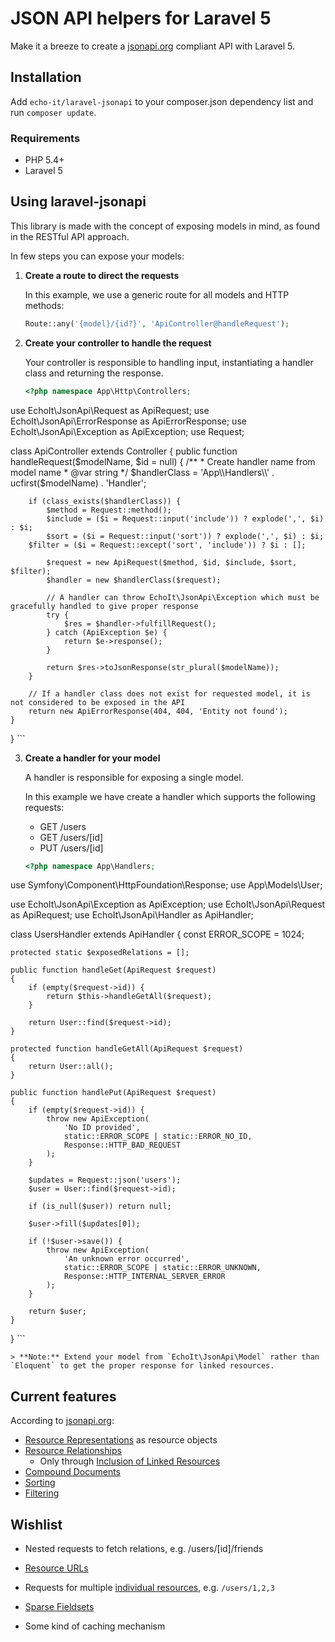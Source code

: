JSON API helpers for Laravel 5
=====

Make it a breeze to create a [jsonapi.org](http://jsonapi.org/) compliant API with Laravel 5.

Installation
-----

Add `echo-it/laravel-jsonapi` to your composer.json dependency list and run `composer update`.

### Requirements

* PHP 5.4+
* Laravel 5


Using laravel-jsonapi
-----

This library is made with the concept of exposing models in mind, as found in the RESTful API approach.

In few steps you can expose your models:

1. **Create a route to direct the requests**

    In this example, we use a generic route for all models and HTTP methods:

    ```php
    Route::any('{model}/{id?}', 'ApiController@handleRequest');
    ```

2. **Create your controller to handle the request**

    Your controller is responsible to handling input, instantiating a handler class and returning the response.

    ```php
    <?php namespace App\Http\Controllers;

use EchoIt\JsonApi\Request as ApiRequest;
use EchoIt\JsonApi\ErrorResponse as ApiErrorResponse;
use EchoIt\JsonApi\Exception as ApiException;
use Request;

class ApiController extends Controller
{
    public function handleRequest($modelName, $id = null)
    {
        /**
         * Create handler name from model name
         * @var string
         */
        $handlerClass = 'App\\Handlers\\' . ucfirst($modelName) . 'Handler';

        if (class_exists($handlerClass)) {
            $method = Request::method();
            $include = ($i = Request::input('include')) ? explode(',', $i) : $i;
            $sort = ($i = Request::input('sort')) ? explode(',', $i) : $i;
	    $filter = ($i = Request::except('sort', 'include')) ? $i : [];

            $request = new ApiRequest($method, $id, $include, $sort, $filter);
            $handler = new $handlerClass($request);

            // A handler can throw EchoIt\JsonApi\Exception which must be gracefully handled to give proper response
            try {
                $res = $handler->fulfillRequest();
            } catch (ApiException $e) {
                return $e->response();
            }

            return $res->toJsonResponse(str_plural($modelName));
        }

        // If a handler class does not exist for requested model, it is not considered to be exposed in the API
        return new ApiErrorResponse(404, 404, 'Entity not found');
    }
}
    ```

3. **Create a handler for your model**

    A handler is responsible for exposing a single model.

    In this example we have create a handler which supports the following requests:

    * GET /users
    * GET /users/[id]
    * PUT /users/[id]

    ```php
    <?php namespace App\Handlers;

use Symfony\Component\HttpFoundation\Response;
use App\Models\User;

use EchoIt\JsonApi\Exception as ApiException;
use EchoIt\JsonApi\Request as ApiRequest;
use EchoIt\JsonApi\Handler as ApiHandler;

class UsersHandler extends ApiHandler
{
	const ERROR_SCOPE = 1024;

	protected static $exposedRelations = [];

	public function handleGet(ApiRequest $request)
	{
		if (empty($request->id)) {
			return $this->handleGetAll($request);
		}

		return User::find($request->id);
	}

	protected function handleGetAll(ApiRequest $request)
	{
		return User::all();
	}

	public function handlePut(ApiRequest $request)
	{
		if (empty($request->id)) {
			throw new ApiException(
				'No ID provided',
				static::ERROR_SCOPE | static::ERROR_NO_ID,
				Response::HTTP_BAD_REQUEST
			);
		}

		$updates = Request::json('users');
		$user = User::find($request->id);

		if (is_null($user)) return null;

		$user->fill($updates[0]);

		if (!$user->save()) {
			throw new ApiException(
				'An unknown error occurred',
				static::ERROR_SCOPE | static::ERROR_UNKNOWN,
				Response::HTTP_INTERNAL_SERVER_ERROR
			);
		}

		return $user;
	}
}
    ```

    > **Note:** Extend your model from `EchoIt\JsonApi\Model` rather than `Eloquent` to get the proper response for linked resources.


Current features
-----

According to [jsonapi.org](http://jsonapi.org):

* [Resource Representations](http://jsonapi.org/format/#document-structure-resource-representations) as resource objects
* [Resource Relationships](http://jsonapi.org/format/#document-structure-resource-relationships)
   * Only through [Inclusion of Linked Resources](http://jsonapi.org/format/#fetching-includes)
* [Compound Documents](http://jsonapi.org/format/#document-structure-compound-documents)
* [Sorting](http://jsonapi.org/format/#fetching-sorting)
* [Filtering](http://jsonapi.org/format/#fetching-filtering)

Wishlist
-----

* Nested requests to fetch relations, e.g. /users/[id]/friends
* [Resource URLs](http://jsonapi.org/format/#document-structure-resource-urls)
* Requests for multiple [individual resources](http://jsonapi.org/format/#urls-individual-resources), e.g. `/users/1,2,3`
* [Sparse Fieldsets](http://jsonapi.org/format/#fetching-sparse-fieldsets)

* Some kind of caching mechanism
